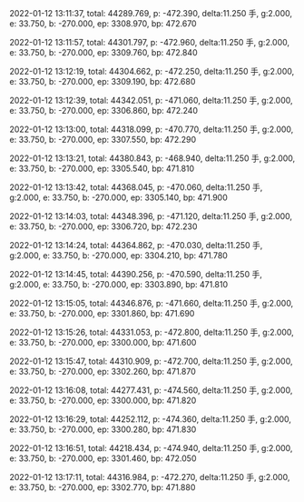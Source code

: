 2022-01-12 13:11:37, total: 44289.769, p: -472.390, delta:11.250 手, g:2.000, e: 33.750, b: -270.000, ep: 3308.970, bp: 472.670

2022-01-12 13:11:57, total: 44301.797, p: -472.960, delta:11.250 手, g:2.000, e: 33.750, b: -270.000, ep: 3309.760, bp: 472.840

2022-01-12 13:12:19, total: 44304.662, p: -472.250, delta:11.250 手, g:2.000, e: 33.750, b: -270.000, ep: 3309.190, bp: 472.680

2022-01-12 13:12:39, total: 44342.051, p: -471.060, delta:11.250 手, g:2.000, e: 33.750, b: -270.000, ep: 3306.860, bp: 472.240

2022-01-12 13:13:00, total: 44318.099, p: -470.770, delta:11.250 手, g:2.000, e: 33.750, b: -270.000, ep: 3307.550, bp: 472.290

2022-01-12 13:13:21, total: 44380.843, p: -468.940, delta:11.250 手, g:2.000, e: 33.750, b: -270.000, ep: 3305.540, bp: 471.810

2022-01-12 13:13:42, total: 44368.045, p: -470.060, delta:11.250 手, g:2.000, e: 33.750, b: -270.000, ep: 3305.140, bp: 471.900

2022-01-12 13:14:03, total: 44348.396, p: -471.120, delta:11.250 手, g:2.000, e: 33.750, b: -270.000, ep: 3306.720, bp: 472.230

2022-01-12 13:14:24, total: 44364.862, p: -470.030, delta:11.250 手, g:2.000, e: 33.750, b: -270.000, ep: 3304.210, bp: 471.780

2022-01-12 13:14:45, total: 44390.256, p: -470.590, delta:11.250 手, g:2.000, e: 33.750, b: -270.000, ep: 3303.890, bp: 471.810

2022-01-12 13:15:05, total: 44346.876, p: -471.660, delta:11.250 手, g:2.000, e: 33.750, b: -270.000, ep: 3301.860, bp: 471.690

2022-01-12 13:15:26, total: 44331.053, p: -472.800, delta:11.250 手, g:2.000, e: 33.750, b: -270.000, ep: 3300.000, bp: 471.600

2022-01-12 13:15:47, total: 44310.909, p: -472.700, delta:11.250 手, g:2.000, e: 33.750, b: -270.000, ep: 3302.260, bp: 471.870

2022-01-12 13:16:08, total: 44277.431, p: -474.560, delta:11.250 手, g:2.000, e: 33.750, b: -270.000, ep: 3300.000, bp: 471.820

2022-01-12 13:16:29, total: 44252.112, p: -474.360, delta:11.250 手, g:2.000, e: 33.750, b: -270.000, ep: 3300.280, bp: 471.830

2022-01-12 13:16:51, total: 44218.434, p: -474.940, delta:11.250 手, g:2.000, e: 33.750, b: -270.000, ep: 3301.460, bp: 472.050

2022-01-12 13:17:11, total: 44316.984, p: -472.270, delta:11.250 手, g:2.000, e: 33.750, b: -270.000, ep: 3302.770, bp: 471.880
